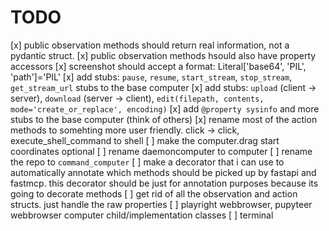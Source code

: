 # TODO

[x] public observation methods should return real information, not a pydantic struct.
[x] public observation methods hsould also have property accessors
[x] screenshot should accept a format: Literal['base64', 'PIL', 'path']='PIL'
[x] add stubs: `pause`, `resume`, `start_stream`, `stop_stream`, `get_stream_url` stubs to the base computer
[x] add stubs: `upload` (client -> server), `download` (server -> client), `edit(filepath, contents, mode='create_or_replace', encoding)`
[x] add `@property sysinfo` and more stubs to the base computer (think of others)
[x] rename most of the action methods to somehting more user friendly. click -> click, execute_shell_command to shell
[ ] make the computer.drag start coordinates optional
[ ] rename daemoncomputer to computer
[ ] rename the repo to `command_computer`
[ ] make a decorator that i can  use to automatically annotate which methods should be picked up by fastapi and fastmcp. this decorator should be just for annotation purposes because its going to decorate methods
[ ] get rid of all the observation and action structs. just handle the raw properties
[ ] playright webbrowser, pupyteer webbrowser computer child/implementation classes
[ ] terminal
